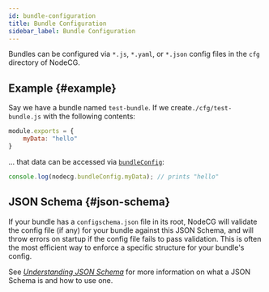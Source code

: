 ```yaml
---
id: bundle-configuration
title: Bundle Configuration
sidebar_label: Bundle Configuration
---
```


Bundles can be configured via `*.js`, `*.yaml`, or `*.json` config files in the `cfg` directory of NodeCG.

## Example {#example}

Say we have a bundle named `test-bundle`. If we create`./cfg/test-bundle.js` with the following contents:

```js
module.exports = {
	myData: "hello"
}
```

... that data can be accessed via [`bundleConfig`](/docs/bundle-configuration):

```js
console.log(nodecg.bundleConfig.myData); // prints "hello"
```

## JSON Schema {#json-schema}

If your bundle has a `configschema.json` file in its root, NodeCG will validate the config file (if any) for your bundle
against this JSON Schema, and will throw errors on startup if the config file fails to pass validation. This is often
the most efficient way to enforce a specific structure for your bundle's config.

See [_Understanding JSON Schema_](http://spacetelescope.github.io/understanding-json-schema/)
for more information on what a JSON Schema is and how to use one.
